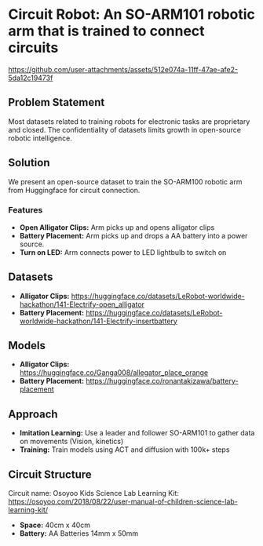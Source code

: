 # Circuit Robot: An SO-ARM101 robotic arm that is trained to connect circuits

https://github.com/user-attachments/assets/512e074a-11ff-47ae-afe2-5da12c19473f

## Problem Statement
Most datasets related to training robots for electronic tasks are proprietary and closed. The confidentiality of datasets limits growth in open-source robotic intelligence.

## Solution
We present an open-source dataset to train the SO-ARM100 robotic arm from Huggingface for circuit connection. 

### Features
- **Open Alligator Clips:** Arm picks up and opens alligator clips
- **Battery Placement:** Arm picks up and drops a AA battery into a power source.
- **Turn on LED:** Arm connects power to LED lightbulb to switch on

## Datasets
- **Alligator Clips:** https://huggingface.co/datasets/LeRobot-worldwide-hackathon/141-Electrify-open_alligator
- **Battery Placement:** https://huggingface.co/datasets/LeRobot-worldwide-hackathon/141-Electrify-insertbattery

## Models
- **Alligator Clips:** https://huggingface.co/Ganga008/allegator_place_orange
- **Battery Placement:** https://huggingface.co/ronantakizawa/battery-placement

## Approach
- **Imitation Learning:** Use a leader and follower SO-ARM101 to gather data on movements (Vision, kinetics)
-  **Training:** Train models using ACT and diffusion with 100k+ steps

## Circuit Structure 
Circuit name: Osoyoo Kids Science Lab Learning Kit: https://osoyoo.com/2018/08/22/user-manual-of-children-science-lab-learning-kit/
- **Space:** 40cm x 40cm
- **Battery:** AA Batteries 14mm x 50mm





